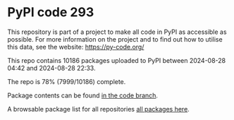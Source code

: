 # PyPI code 293

This repository is part of a project to make all code in PyPI as accessible as possible. For more information 
on the project and to find out how to utilise this data, see the website: https://py-code.org/

This repo contains 10186 packages uploaded to PyPI between 
2024-08-28 04:42 and 2024-08-28 22:33.

The repo is 78% (7999/10186) complete.

Package contents can be found [in the code branch](https://github.com/pypi-data/pypi-mirror-293/tree/code/packages).

A browsable package list for all repositories [all packages here](https://py-code.org/repositories/pypi-mirror-293).


